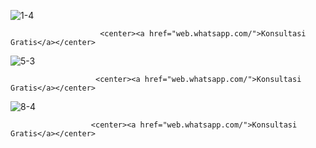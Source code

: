 ![1-4](https://user-images.githubusercontent.com/82723689/149630318-6cd25838-7ddf-465f-8d63-cb00b8637437.jpg)

                        <center><a href="web.whatsapp.com/">Konsultasi Gratis</a></center>
                        

![5-3](https://user-images.githubusercontent.com/82723689/149630339-80b828c9-bd98-4581-bd5d-9fbebeaac939.jpg)

                       <center><a href="web.whatsapp.com/">Konsultasi Gratis</a></center>
                       

![8-4](https://user-images.githubusercontent.com/82723689/149630342-4b7ff189-3852-4921-b2a1-70f64930f23a.jpg)

                      <center><a href="web.whatsapp.com/">Konsultasi Gratis</a></center>
